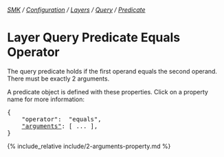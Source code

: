 ###### [SMK](../../../..) / [Configuration](../../..) / [Layers](../..) / [Query](..) / [Predicate](.)

# Layer Query Predicate Equals Operator

The query predicate holds if the first operand equals the second operand.
There must be exactly 2 arguments.

A predicate object is defined with these properties.
Click on a property name for more information:
<pre>
{
    "operator":  "equals",
    <a href="#arguments-property"   >"arguments"</a>: [ ... ],
}
</pre>

{% include_relative include/2-arguments-property.md %}
